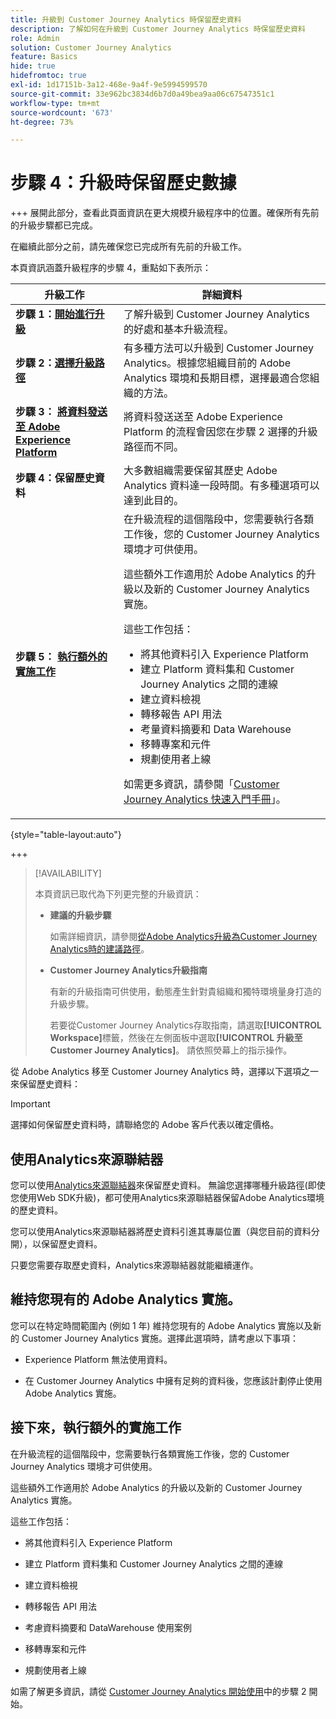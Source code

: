 ```yaml
---
title: 升級到 Customer Journey Analytics 時保留歷史資料
description: 了解如何在升級到 Customer Journey Analytics 時保留歷史資料
role: Admin
solution: Customer Journey Analytics
feature: Basics
hide: true
hidefromtoc: true
exl-id: 1d17151b-3a12-468e-9a4f-9e5994599570
source-git-commit: 33e962bc3834d6b7d0a49bea9aa06c67547351c1
workflow-type: tm+mt
source-wordcount: '673'
ht-degree: 73%

---
```


# 步驟 4：升級時保留歷史數據

+++ 展開此部分，查看此頁面資訊在更大規模升級程序中的位置。確保所有先前的升級步驟都已完成。

在繼續此部分之前，請先確保您已完成所有先前的升級工作。

本頁資訊涵蓋升級程序的步驟 4，重點如下表所示：

| 升級工作 | 詳細資料 |
|---------|----------|
| **步驟 1：[開始進行升級](/help/getting-started/cja-upgrade/cja-upgrade-getstarted.md)** | 了解升級到 Customer Journey Analytics 的好處和基本升級流程。 |
| **步驟 2：[選擇升級路徑](/help/getting-started/cja-upgrade/cja-upgrade-path.md)** | 有多種方法可以升級到 Customer Journey Analytics。根據您組織目前的 Adob&#x200B;&#x200B;e Analytics 環境和長期目標，選擇最適合您組織的方法。 |
| **步驟 3： [將資料發送至 Adob&#x200B;&#x200B;e Experience Platform](/help/getting-started/cja-upgrade/cja-upgrade-send-to-platform.md)** | 將資料發送送至 Adob&#x200B;&#x200B;e Experience Platform 的流程會因您在步驟 2 選擇的升級路徑而不同。 |
| <span class="preview">**步驟 4：保留歷史資料**</span> | <span class="preview">大多數組織需要保留其歷史 Adob&#x200B;&#x200B;e Analytics 資料達一段時間。有多種選項可以達到此目的。</span> |
| **步驟 5： [執行額外的實施工作](/help/getting-started/cja-getting-started.md)** | 在升級流程的這個階段中，您需要執行各類工作後，您的 Customer Journey Analytics 環境才可供使用。<p>這些額外工作適用於 Adob&#x200B;&#x200B;e Analytics 的升級以及新的 Customer Journey Analytics 實施。</p><p>這些工作包括：</p><ul><li>將其他資料引入 Experience Platform</li><li>建立 Platform 資料集和 Customer Journey Analytics 之間的連線</li><li>建立資料檢視</li><li>轉移報告 API 用法</li><li>考量資料摘要和 Data Warehouse</li><li>移轉專案和元件</li><li>規劃使用者上線</li></ul> <p>如需更多資訊，請參閱「[Customer Journey Analytics 快速入門手冊](/help/getting-started/cja-getting-started.md)」。 |

{style="table-layout:auto"}

+++

>[!AVAILABILITY]
>
>本頁資訊已取代為下列更完整的升級資訊： <ul><li>**建議的升級步驟**<p>如需詳細資訊，請參閱[從Adobe Analytics升級為Customer Journey Analytics時的建議路徑](/help/getting-started/cja-upgrade/cja-upgrade-recommendations.md)。</p></li><li>**Customer Journey Analytics升級指南**<p>有新的升級指南可供使用，動態產生針對貴組織和獨特環境量身打造的升級步驟。</p><p>若要從Customer Journey Analytics存取指南，請選取&#x200B;**[!UICONTROL Workspace]**&#x200B;標籤，然後在左側面板中選取&#x200B;**[!UICONTROL 升級至Customer Journey Analytics]**。 請依照熒幕上的指示操作。</p></li></ul>

從 Adob&#x200B;&#x200B;e Analytics 移至 Customer Journey Analytics 時，選擇以下選項之一來保留歷史資料：

>[!IMPORTANT]
>
>選擇如何保留歷史資料時，請聯絡您的 Adob&#x200B;&#x200B;e 客戶代表以確定價格。

## 使用Analytics來源聯結器

您可以使用[Analytics來源聯結器](/help/data-ingestion/analytics.md)來保留歷史資料。 無論您選擇哪種升級路徑(即使您使用Web SDK升級)，都可使用Analytics來源聯結器保留Adobe Analytics環境的歷史資料。

您可以使用Analytics來源聯結器將歷史資料引進其專屬位置（與您目前的資料分開），以保留歷史資料。

只要您需要存取歷史資料，Analytics來源聯結器就能繼續運作。

<!-- Another possibility in the future: Map historical data in a way that allows you to tie it to your new data.  Possible? Explain -->

## 維持您現有的 Adobe Analytics 實施。

您可以在特定時間範圍內 (例如 1 年) 維持您現有的 Adob&#x200B;&#x200B;e Analytics 實施以及新的 Customer Journey Analytics 實施。選擇此選項時，請考慮以下事項：

* Experience Platform 無法使用資料。

* 在 Customer Journey Analytics 中擁有足夠的資料後，您應該計劃停止使用 Adob&#x200B;&#x200B;e Analytics 實施。

## 接下來，執行額外的實施工作

在升級流程的這個階段中，您需要執行各類實施工作後，您的 Customer Journey Analytics 環境才可供使用。

這些額外工作適用於 Adob&#x200B;&#x200B;e Analytics 的升級以及新的 Customer Journey Analytics 實施。

這些工作包括：

* 將其他資料引入 Experience Platform

* 建立 Platform 資料集和 Customer Journey Analytics 之間的連線

* 建立資料檢視

* 轉移報告 API 用法

* 考慮資料摘要和 DataWarehouse 使用案例

* 移轉專案和元件

* 規劃使用者上線

如需了解更多資訊，請從 [Customer Journey Analytics 開始使用](/help/getting-started/cja-getting-started.md)中的步驟 2 開始。
